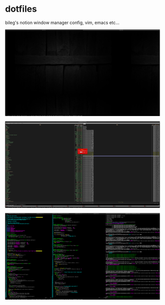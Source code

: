 # dotfiles
bileg's notion window manager config, vim, emacs etc...


![notion window manager](screenshots/notion.png "notion window manager")

![midnight commander](screenshots/notion_mc.png "midnight commander")

![vim](screenshots/notion_vim.png "vim")
